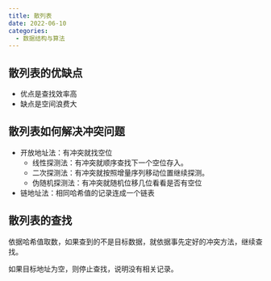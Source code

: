 ```yaml
---
title: 散列表
date: 2022-06-10
categories:
  - 数据结构与算法
---
```


## 散列表的优缺点

- 优点是查找效率高
- 缺点是空间浪费大

## 散列表如何解决冲突问题

- 开放地址法：有冲突就找空位
  - 线性探测法：有冲突就顺序查找下一个空位存入。
  - 二次探测法：有冲突就按照增量序列移动位置继续探测。
  - 伪随机探测法：有冲突就随机位移几位看看是否有空位
- 链地址法：相同哈希值的记录连成一个链表

## 散列表的查找

依据哈希值取数，如果查到的不是目标数据，就依据事先定好的冲突方法，继续查找。

如果目标地址为空，则停止查找，说明没有相关记录。
